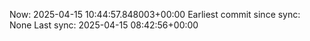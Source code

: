 Now: 2025-04-15 10:44:57.848003+00:00 Earliest commit since sync: None Last sync: 2025-04-15 08:42:56+00:00
